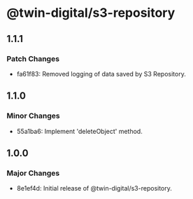 # @twin-digital/s3-repository

## 1.1.1

### Patch Changes

- fa61f83: Removed logging of data saved by S3 Repository.

## 1.1.0

### Minor Changes

- 55a1ba6: Implement 'deleteObject' method.

## 1.0.0

### Major Changes

- 8e1ef4d: Initial release of @twin-digital/s3-repository.
